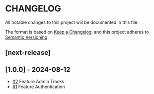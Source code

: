 # CHANGELOG
All notable changes to this project will be documented in this file.

The format is based on  [Keep a Changelog](http://keepachangelog.com/en/1.0.0/), 
and this project adheres to [Semantic Versioning](http://semver.org/spec/v2.0.0.html).

## [next-release]
  
## [1.0.0] - 2024-08-12
- [#2](https://github.com/dancrewzus/pagoseguro-front/pull/2) Feature Admin Tracks
- [#1](https://github.com/dancrewzus/pagoseguro-api/pull/1) Feature Authentication

